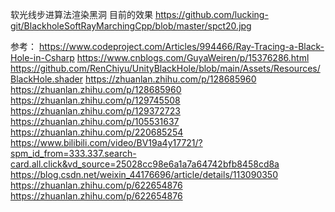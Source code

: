 软光线步进算法渲染黑洞
目前的效果
https://github.com/lucking-git/BlackholeSoftRayMarchingCpp/blob/master/spct20.jpg


参考：
https://www.codeproject.com/Articles/994466/Ray-Tracing-a-Black-Hole-in-Csharp
https://www.cnblogs.com/GuyaWeiren/p/15376286.html
https://github.com/RenChiyu/UnityBlackHole/blob/main/Assets/Resources/BlackHole.shader
https://zhuanlan.zhihu.com/p/128685960
https://zhuanlan.zhihu.com/p/128685960
https://zhuanlan.zhihu.com/p/129745508
https://zhuanlan.zhihu.com/p/129372723
https://zhuanlan.zhihu.com/p/105531637
https://zhuanlan.zhihu.com/p/220685254
https://www.bilibili.com/video/BV19a4y17721/?spm_id_from=333.337.search-card.all.click&vd_source=25028cc98e6a1a7a64742bfb8458cd8a
https://blog.csdn.net/weixin_44176696/article/details/113090350
https://zhuanlan.zhihu.com/p/622654876
https://zhuanlan.zhihu.com/p/622654876
